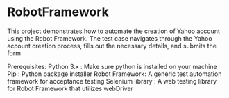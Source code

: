 # RobotFramework 

This project demonstrates how to automate the creation of Yahoo account using the Robot Framework.
The test case navigates through the Yahoo account creation process, fills out the necessary details, and submits the form

Prerequisites:
Python 3.x : Make sure python is installed on your machine
Pip : Python package installer
Robot Framework: A generic test automation framework for acceptance testing
Selenium library : A web testing library for Robot Framework that utilizes webDriver
